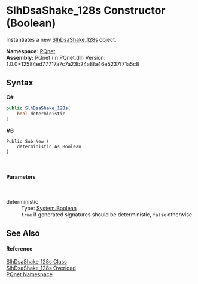 # SlhDsaShake_128s Constructor (Boolean)
 

Instantiates a new <a href="fe59936a-4fcb-818f-4ee2-e92317703555.md">SlhDsaShake_128s</a> object.

**Namespace:**&nbsp;<a href="fc4f881f-e121-9cf0-ed49-65bf6b5a005d.md">PQnet</a><br />**Assembly:**&nbsp;PQnet (in PQnet.dll) Version: 1.0.0+12584ed77717a7c7a23b24a8fa46e5237f71a5c8

## Syntax

**C#**<br />
``` C#
public SlhDsaShake_128s(
	bool deterministic
)
```

**VB**<br />
``` VB
Public Sub New ( 
	deterministic As Boolean
)
```

<br />

#### Parameters
&nbsp;<dl><dt>deterministic</dt><dd>Type: <a href="https://docs.microsoft.com/dotnet/api/system.boolean" target="_blank" rel="noopener noreferrer">System.Boolean</a><br />`true` if generated signatures should be deterministic, `false` otherwise</dd></dl>

## See Also


#### Reference
<a href="fe59936a-4fcb-818f-4ee2-e92317703555.md">SlhDsaShake_128s Class</a><br /><a href="95869d2c-2d9a-090a-825c-c3d10d2a3fc6.md">SlhDsaShake_128s Overload</a><br /><a href="fc4f881f-e121-9cf0-ed49-65bf6b5a005d.md">PQnet Namespace</a><br />